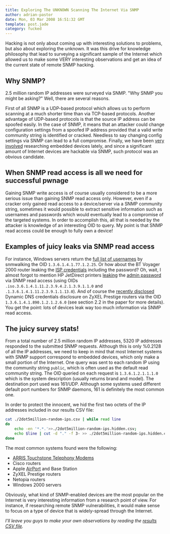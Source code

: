 ```yaml
---
title: Exploring The UNKNOWN Scanning The Internet Via SNMP
author: adrian-pastor
date: Mon, 03 Mar 2008 16:51:32 GMT
template: post.jade
category: fucked
---
```


Hacking is not only about coming up with interesting solutions to problems, but also about exploring the unknown. It was this drive for knowledge philosophy that lead to surveying a significant sample of the Internet which allowed us to make some VERY interesting observations and get an idea of the current state of remote SNMP hacking.

## Why SNMP?

2.5 million random IP addresses were surveyed via SNMP. "Why SNMP you might be asking?" Well, there are several reasons.

First of all SNMP is a UDP-based protocol which allows us to perform scanning at a much shorter time than via TCP-based protocols. Another advantage of UDP-based protocols is that the source IP address can be spoofed easily. In the case of SNMP, it means that an attacker could change configuration settings from a spoofed IP address provided that a valid write community string is identified or cracked. Needless to say changing config settings via SNMP can lead to a full compromise. Finally, we have been [very involved](http://www.google.com/search?num=100&hl=en&q=site%3Agnucitizen.org+%28embedded+devices%29+OR+upnp&btnG=Search) researching embedded devices lately, and since a significant amount of Internet devices are hackable via SNMP, such protocol was an obvious candidate.

## When SNMP read access is all we need for successful pwnage

Gaining SNMP write access is of course usually considered to be a more serious issue than gaining SNMP read access only. However, even if a cracker only gained read access to a device/server via a SNMP community string, sometimes it would possible to extract sensitive information such as usernames and passwords which would eventually lead to a compromise of the targeted systems. In order to accomplish this, all that is needed by the attacker is knowledge of an interesting OID to query. My point is that SNMP read access could be enough to fully own a device!

## Examples of juicy leaks via SNMP read access

For instance, Windows servers return the [full list of usernames](http://insecure.org/sploits/NT.smnp.domain_users.record_deletion.html) by snmwalking the OID `1.3.6.1.4.1.77.1.2.25`. Or how about the BT Voyager 2000 router leaking the [ISP credentials](http://www.securityfocus.com/archive/1/366780) including the password? Oh, wait, I almost forgot to mention HP JetDirect printers [leaking](http://www.phenoelit-us.org/stuff/HP_snmp.txt) the [admin password](http://www.securityfocus.com/bid/7001/exploit) via SNMP read access (using OIDs `.iso.3.6.1.4.1.11.2.3.9.4.2.1.3.9.1.1.0` and `.1.3.6.1.4.1.11.2.3.9.1.1.13.0`). And of course the [recently disclosed](http://www.procheckup.com/Hacking_ZyXEL_Gateways.pdf) Dynamic DNS credentials disclosure on ZyXEL Prestige routers via the OID `1.3.6.1.4.1.890.1.2.1.2.6.0` (see section 2.2 in the paper for more details). You get the point: lots of devices leak way too much information via SNMP read access.

## The juicy survey stats!

From a total number of 2.5 million random IP addresses, 5320 IP addresses responded to the submitted SNMP requests. Although this is only %0.2128 of all the IP addresses, we need to keep in mind that most Internet systems with SNMP support correspond to embedded devices, which only make a small portion of the Internet. One query was sent to each random IP using the community string `public`, which is often used as the default read community string. The OID queried on each request is `1.3.6.1.2.1.1.1.0` which is the system description (usually returns brand and model). The destination port used was 161/UDP. Although some systems used different default port numbers for SNMP daemons, 161 is definitely the most common one.

In order to protect the innocent, we hid the first two octets of the IP addresses included in our results CSV file:

```bash
cat ./2dot5million-random-ips.csv | while read line
do
	echo -en '*.*.'>>./2dot5million-random-ips.hidden.csv;
	echo $line | cut -d "." -f 3- >> ./2dot5million-random-ips.hidden.csv
done
```

The most common systems found were the following:

* [ARRIS Touchstone Telephony Modems](http://www.arrisi.com/products/touchstone/index.asp)
* Cisco routers
* Apple [AirPort](http://www.apple.com/airportexpress/) and Base Station
* ZyXEL Prestige routers
* Netopia routers
* Windows 2000 servers

Obviously, what kind of SNMP-enabled devices are the most popular on the Internet is very interesting information from a research point of view. For instance, if researching remote SNMP vulnerabilities, it would make sense to focus on a type of device that is widely-spread through the Internet.

_I'll leave you guys to make your own observations by reading the [results CSV file](http://www.gnucitizen.org/static/blog/2008/03/snmp-results.csv)._
